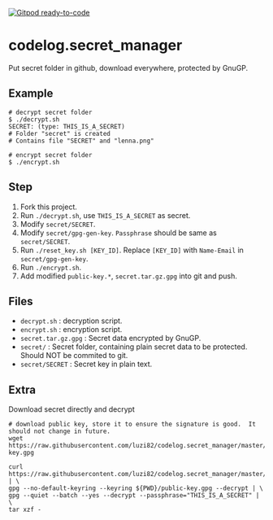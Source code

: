 [![Gitpod ready-to-code](https://img.shields.io/badge/Gitpod-ready--to--code-blue?logo=gitpod)](https://gitpod.io/#https://github.com/luzi82/codelog.secret_manager)

# codelog.secret_manager

Put secret folder in github, download everywhere, protected by GnuGP.

## Example

```
# decrypt secret folder
$ ./decrypt.sh 
SECRET: (type: THIS_IS_A_SECRET)
# Folder "secret" is created
# Contains file "SECRET" and "lenna.png"

# encrypt secret folder
$ ./encrypt.sh
```

## Step

1. Fork this project.
1. Run `./decrypt.sh`, use `THIS_IS_A_SECRET` as secret.
1. Modify `secret/SECRET`.
1. Modify `secret/gpg-gen-key`.  `Passphrase` should be same as `secret/SECRET`.
1. Run `./reset_key.sh [KEY_ID]`.  Replace `[KEY_ID]` with `Name-Email` in `secret/gpg-gen-key`.
1. Run `./encrypt.sh`.
1. Add modified `public-key.*`, `secret.tar.gz.gpg` into git and push.

## Files

* `decrypt.sh` : decryption script.
* `encrypt.sh` : encryption script.
* `secret.tar.gz.gpg` : Secret data encrypted by GnuGP.
* `secret/` : Secret folder, containing plain secret data to be protected.  Should NOT be commited to git.
* `secret/SECRET` : Secret key in plain text.

## Extra

Download secret directly and decrypt
```
# download public key, store it to ensure the signature is good.  It should not change in future.
wget https://raw.githubusercontent.com/luzi82/codelog.secret_manager/master/public-key.gpg

curl https://raw.githubusercontent.com/luzi82/codelog.secret_manager/master/secret.tar.gz.gpg.sig | \
gpg --no-default-keyring --keyring ${PWD}/public-key.gpg --decrypt | \
gpg --quiet --batch --yes --decrypt --passphrase="THIS_IS_A_SECRET" | \
tar xzf -
```

